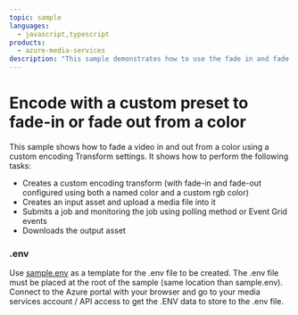 ```yaml
---
topic: sample
languages:
  - javascript,typescript
products:
  - azure-media-services
description: "This sample demonstrates how to use the fade in and fade out from color feature in the standard encoder"
---
```


# Encode with a custom preset to fade-in or fade out from a color 

This sample shows how to fade a video in and out from a color using a custom encoding Transform settings. It shows how to perform the following tasks:

* Creates a custom encoding transform (with fade-in and fade-out configured using both a named color and a custom rgb color)
* Creates an input asset and upload a media file into it
* Submits a job and monitoring the job using polling method or Event Grid events
* Downloads the output asset

### .env

Use [sample.env](../../sample.env) as a template for the .env file to be created. The .env file must be placed at the root of the sample (same location than sample.env).
Connect to the Azure portal with your browser and go to your media services account / API access to get the .ENV data to store to the .env file.
